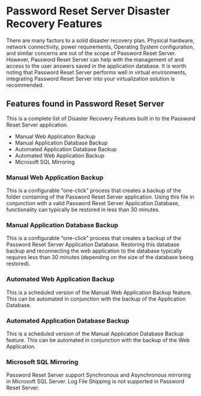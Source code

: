 [title]: # (Password Reset Server Disaster Recovery Features)
[tags]: # (disaster recovery, dr, features)
[priority]: # (701)

# Password Reset Server Disaster Recovery Features

There are many factors to a solid disaster recovery plan. Physical hardware, network connectivity, power requirements, Operating System configuration, and similar concerns are out of the scope of Password Reset Server. However, Password Reset Server can help with the management of and access to the user answers saved in the application database. It is worth noting that Password Reset Server performs well in virtual environments, integrating Password Reset Server into your virtualization solution is recommended.

## Features found in Password Reset Server

This is a complete list of Disaster Recovery Features built in to the Password Reset Server application.

- Manual Web Application Backup
- Manual Application Database Backup
- Automated Application Database Backup
- Automated Web Application Backup
- Microsoft SQL Mirroring

### Manual Web Application Backup

This is a configurable “one-click” process that creates a backup of the folder containing of the Password Reset Server application. Using this file in conjunction with a valid Password Reset Server Application Database, functionality can typically be restored in less than 30 minutes.

### Manual Application Database Backup

This is a configurable “one-click” process that creates a backup of the Password Reset Server Application Database. Restoring this database backup and reconnecting the web application to the database typically requires less than 30 minutes (depending on the size of the database being restored).

### Automated Web Application Backup

This is a scheduled version of the Manual Web Application Backup feature. This can be automated in conjunction with the backup of the Application Database.

### Automated Application Database Backup

This is a scheduled version of the Manual Application Database Backup feature. This can be automated in conjunction with the backup of the Web Application.

### Microsoft SQL Mirroring

Password Reset Server support Synchronous and Asynchronous mirroring in Microsoft SQL Server. Log File Shipping is not supported in Password Reset Server.
